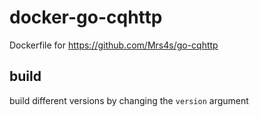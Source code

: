 # docker-go-cqhttp

Dockerfile for https://github.com/Mrs4s/go-cqhttp

## build

build different versions by changing the `version` argument
